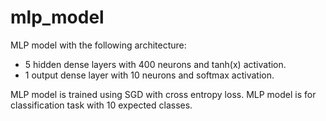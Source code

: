 # mlp_model
MLP model with the following architecture:
- 5 hidden dense layers with 400 neurons and tanh(x) activation.
- 1 output dense layer with 10 neurons and softmax activation.

MLP model is trained using SGD with cross entropy loss.
MLP model is for classification task with 10 expected classes.

